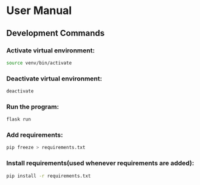 # User Manual

## Development Commands

### Activate virtual environment:
```bash
source venv/bin/activate
```

### Deactivate virtual environment:
```bash
deactivate
```

### Run the program:
```bash
flask run
```

### Add requirements:
```bash
pip freeze > requirements.txt
```

### Install requirements(used whenever requirements are added):
```bash
pip install -r requirements.txt
```
